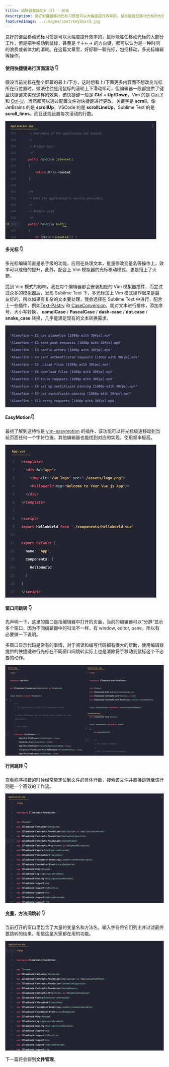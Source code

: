```yaml
---
title: 编辑器基操勿6 (2) - 光标
description: 良好的键盘移动光标习惯是可以大幅度提升效率的，鼠标能胜任移动光标的大部分工作，但是把手移动到鼠标，甚至是上下左右的方向键，都可以认为是一种时间的浪费或者体力的消耗
featuredImage: ../images/post/keyboard.jpg
---
```


良好的键盘移动光标习惯是可以大幅度提升效率的，鼠标能胜任移动光标的大部分工作，但是把手移动到鼠标，甚至是 ↑↓←→ 的方向键，都可以认为是一种时间的浪费或者体力的消耗。在这篇文章里，好好聊一聊光标，包括移动，多光标编辑等操作。

#### 使用快捷键进行页面滚动 👇

假设当前光标在整个屏幕的最上/下方，这时想看上/下面更多内容而不想改变光标所在行位置时，做法往往是用鼠标的滚轮上下滑动即可，但编辑器一般都提供了键盘快捷键来实现这样的效果，该快捷键一般是 **Ctrl + Up/Down**，Vim 的是 [Ctrl-Y](http://vimdoc.sourceforge.net/htmldoc/scroll.html#CTRL-Y) 和 [Ctrl-U](http://vimdoc.sourceforge.net/htmldoc/scroll.html#CTRL-U)，当然都可以通过配置文件对快捷键进行更改，关键字是 **scroll**，像 JetBrains 的是 **scrollUp**，VSCode 的是 **scrollLineUp**，Sublime Text 的是 **scroll_lines**，而且还能设置每次滚动的行数。

![Scroll](./images/scroll.gif)

#### 多光标 👇

多光标编辑简直是杀手级的功能，应用在处理文本，批量修改变量名等操作上，效率可以成倍的提升，此外，配合上 Vim 模拟器的光标移动模式，更是搭上了火箭。

受到 Vim 模式的影响，我在每个编辑器都会安装相应的 Vim 模拟器插件，而尝试过众多的模拟器后，发现 Subilme Text 下，多光标加上 Vim 模式操作起来是最友好的，所以如果有复杂的文本要处理，我会选择在 Sublime Text 中进行，配合上一些插件，例如[Text-Pastry](https://github.com/duydao/Text-Pastry) 和 [CaseConversion](https://github.com/jdavisclark/CaseConversion)，能对文本进行排序，添加序号，大小写转换， **camelCase** / **PascalCase** / **dash-case** / **dot.case** / **snake_case** 转换，几乎能满足现有的文本转换需求。

![Multiple Cursor](./images/multiple-cursor.gif)

#### EasyMotion👇

最初了解到这特性是 [vim-easymotion](https://github.com/easymotion/vim-easymotion) 的插件，该功能可以将光标极速移动到当前页面任何一个字符位置，其他编辑器也能找到对应的实现，使用频率极高。

![EasyMotion](./images/easymotion.gif)

#### 窗口间跳转 👇

先声明一下，这里的窗口是指编辑器中打开的页面，当前的编辑器可以“分屏”显示多个窗口，因为不同编辑器中的叫法不一样，有 window, editor, pane，所以有必要做一下说明。

多窗口显示代码是常有的事情，对于阅读和编写代码都有很大的帮助，使用编辑器提供的快捷键进行光标在不同窗口间跳转实际上也是消除将手移动到鼠标这个不必要的动作。

![Cursor Between Window](./images/cursor-between-windows.gif)

#### 行间跳转 👇

查看程序报错的时候经常能定位到文件的具体行数，搜索该文件并直接跳转至该行则是一个高效的工作流。

![Cursor Between Lines](./images/cursor-between-lines.gif)

#### 变量，方法间跳转 👇

当前打开的窗口里包含了大量的变量名和方法名，输入字符将它们列出并过滤最终要跳转的结果，相信这是大家都在用的功能。

![Cursor Between Symbols](./images/cursor-between-symbols.gif)

下一篇将会聊到**文件管理**。
